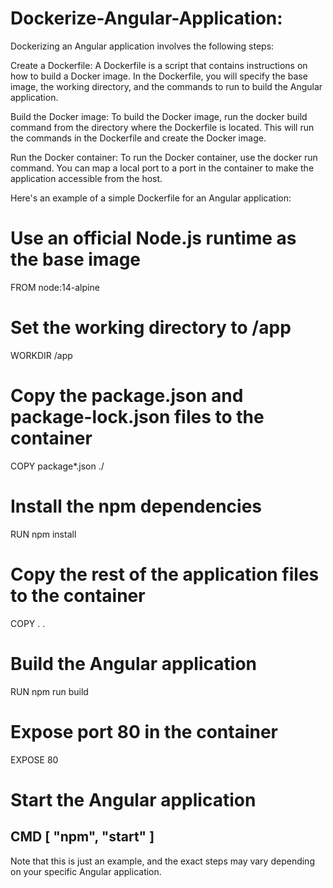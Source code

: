# Dockerize-Angular-Application:


Dockerizing an Angular application involves the following steps:

Create a Dockerfile: A Dockerfile is a script that contains instructions on how to build a Docker image. In the Dockerfile, you will specify the base image, the working directory, and the commands to run to build the Angular application.

Build the Docker image: To build the Docker image, run the docker build command from the directory where the Dockerfile is located. This will run the commands in the Dockerfile and create the Docker image.

Run the Docker container: To run the Docker container, use the docker run command. You can map a local port to a port in the container to make the application accessible from the host.

Here's an example of a simple Dockerfile for an Angular application:

# Use an official Node.js runtime as the base image
FROM node:14-alpine

# Set the working directory to /app
WORKDIR /app

# Copy the package.json and package-lock.json files to the container
COPY package*.json ./

# Install the npm dependencies
RUN npm install

# Copy the rest of the application files to the container
COPY . .

# Build the Angular application
RUN npm run build

# Expose port 80 in the container
EXPOSE 80

# Start the Angular application
CMD [ "npm", "start" ]
--------------------

Note that this is just an example, and the exact steps may vary depending on your specific Angular application.
